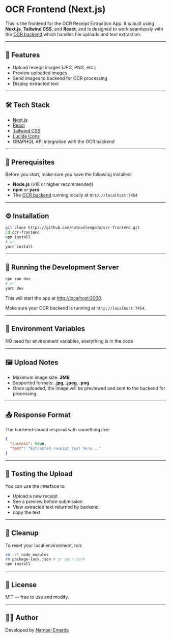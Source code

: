 # OCR Frontend (Next.js)

This is the frontend for the OCR Receipt Extraction App. It is built using **Next.js**, **Tailwind CSS**, and **React**, and is designed to work seamlessly with the [OCR backend](https://github.com/natnaelengeda/ocr-backend.git) which handles file uploads and text extraction.

---

## 🚀 Features

- Upload receipt images (JPG, PNG, etc.)
- Preview uploaded images
- Send images to backend for OCR processing
- Display extracted text

---

## 🛠️ Tech Stack

- [Next.js](https://nextjs.org/)
- [React](https://react.dev/)
- [Tailwind CSS](https://tailwindcss.com/)
- [Lucide Icons](https://lucide.dev/)
- GRAPHQL API integration with the OCR backend

---

## 🧩 Prerequisites

Before you start, make sure you have the following installed:

- **Node.js** (v18 or higher recommended)
- **npm** or **yarn**
- The [OCR backend](https://github.com/natnaelengeda/ocr-backend.git) running locally at `http://localhost:7454`

---

## ⚙️ Installation

```bash
git clone https://github.com/natnaelengeda/ocr-frontend.git
cd ocr-frontend
npm install
# or
yarn install
```

---

## 🏃 Running the Development Server

```bash
npm run dev
# or
yarn dev
```

This will start the app at [http://localhost:3000](http://localhost:3000).

Make sure your OCR backend is running at `http://localhost:7454`.

---

## 📁 Environment Variables

NO need for environment variables, everything is in the code

---

## 🖼️ Upload Notes

- Maximum image size: **3MB**
- Supported formats: **.jpg**, **.jpeg**, **.png**
- Once uploaded, the image will be previewed and sent to the backend for processing.

---

## 📤 Response Format

The backend should respond with something like:

```json
{
  "success": true,
  "text": "Extracted receipt text here..."
}
```

---

## 🧪 Testing the Upload

You can use the interface to:

- Upload a new receipt
- See a preview before submission
- View extracted text returned by backend
- copy the text

---

## 🧹 Cleanup

To reset your local environment, run:

```bash
rm -rf node_modules
rm package-lock.json # or yarn.lock
npm install
```

---

## 🤝 License

MIT — free to use and modify.

---

## 👨‍💻 Author

Developed by [Natnael Engeda](https://github.com/natnaelengeda)
